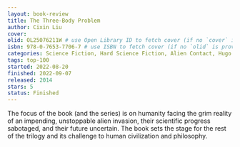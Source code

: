 ```yaml
---
layout: book-review
title: The Three-Body Problem
author: Cixin Liu
cover: 
olid: OL25076211W # use Open Library ID to fetch cover (if no `cover` is provided)
isbn: 978-0-7653-7706-7 # use ISBN to fetch cover (if no `olid` is provided, dashes are optional)
categories: Science Fiction, Hard Science Fiction, Alien Contact, Hugo Award Winner
tags: top-100
started: 2022-08-20
finished: 2022-09-07
released: 2014
stars: 5
status: Finished
---
```


The focus of the book (and the series) is on humanity facing the grim reality of an impending, unstoppable alien invasion, their scientific progress sabotaged, and their future uncertain. The book sets the stage for the rest of the trilogy and its challenge to human civilization and philosophy.
